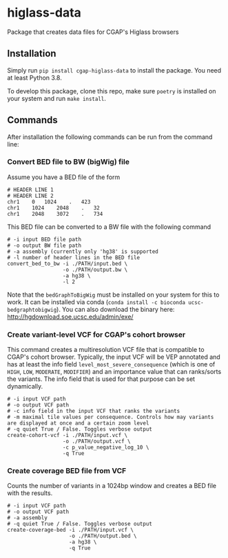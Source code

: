 
# higlass-data
Package that creates data files for CGAP's Higlass browsers

## Installation

Simply run `pip install cgap-higlass-data` to install the package. You need at least Python 3.8.

To develop this package, clone this repo, make sure `poetry` is installed on your system and run `make install`.

## Commands

After installation the following commands can be run from the command line:

### Convert BED file to BW (bigWig) file

Assume you have a BED file of the form
```
# HEADER LINE 1
# HEADER LINE 2
chr1	0	1024	.	423
chr1	1024	2048	.	32
chr1	2048	3072	.	734
```
This BED file can be converted to a BW file with the following command

```
# -i input BED file path
# -o output BW file path
# -a assembly (currently only 'hg38' is supported
# -l number of header lines in the BED file
convert_bed_to_bw -i ./PATH/input.bed \
                  -o ./PATH/output.bw \
                  -a hg38 \
                  -l 2

```
Note that the `bedGraphToBigWig` must be installed on your system for this to work. It can be installed via conda (`conda install -c bioconda ucsc-bedgraphtobigwig`). You can also download the binary here: http://hgdownload.soe.ucsc.edu/admin/exe/

### Create variant-level VCF for CGAP's cohort browser

This command creates a multiresolution VCF file that is compatible to CGAP's cohort browser. Typically, the input VCF will be VEP annotated and has at least the info field `level_most_severe_consequence` (which is one of `HIGH`, `LOW`, `MODERATE`, `MODIFIER`) and an importance value that can ranks/sorts the variants. The info field that is used for that purpose can be set dynamically.

```
# -i input VCF path
# -o output VCF path
# -c info field in the input VCF that ranks the variants
# -m maximal tile values per consequence. Controls how may variants are displayed at once and a certain zoom level
# -q quiet True / False. Toggles verbose output
create-cohort-vcf -i ./PATH/input.vcf \
                  -o ./PATH/output.vcf \
                  -c p_value_negative_log_10 \
                  -q True

```

### Create coverage BED file from VCF

Counts the number of variants in a 1024bp window and creates a BED file with the results.

```
# -i input VCF path
# -o output VCF path
# -a assembly
# -q quiet True / False. Toggles verbose output
create-coverage-bed -i ./PATH/input.vcf \
                    -o ./PATH/output.bed \
                    -a hg38 \
                    -q True

```

